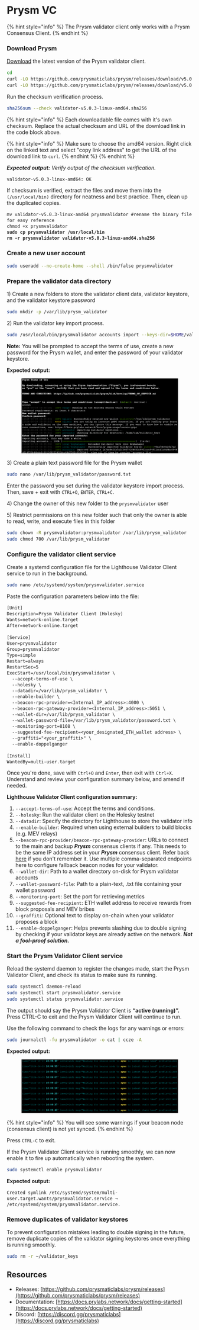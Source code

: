 # Prysm VC

{% hint style="info" %}
The Prysm validator client only works with a Prysm Consensus Client.
{% endhint %}

### Download Prysm

[Download](https://github.com/prysmaticlabs/prysm/releases) the latest version of the Prysm validator client.

```bash
cd
curl -LO https://github.com/prysmaticlabs/prysm/releases/download/v5.0.3/validator-v5.0.3-linux-amd64
curl -LO https://github.com/prysmaticlabs/prysm/releases/download/v5.0.3/validator-v5.0.3-linux-amd64.sha256
```

Run the checksum verification process.

```sh
sha256sum --check validator-v5.0.3-linux-amd64.sha256
```

{% hint style="info" %}
Each downloadable file comes with it's own checksum. Replace the actual checksum and URL of the download link in the code block above.

{% hint style="info" %}
Make sure to choose the amd64 version. Right click on the linked text and select "copy link address" to get the URL of the download link to `curl`.
{% endhint %}
{% endhint %}

_**Expected output:** Verify output of the checksum verification._

```
validator-v5.0.3-linux-amd64: OK
```

If checksum is verified, extract the files and move them into the `(/usr/local/bin)` directory for neatness and best practice. Then, clean up the duplicated copies.

<pre class="language-bash"><code class="lang-bash">mv validator-v5.0.3-linux-amd64 prysmvalidator #rename the binary file for easy reference
chmod +x prysmvalidator
<strong>sudo cp prysmvalidator /usr/local/bin
</strong><strong>rm -r prysmvalidator validator-v5.0.3-linux-amd64.sha256
</strong></code></pre>

### Create a new user account

```sh
sudo useradd --no-create-home --shell /bin/false prysmvalidator
```

### Prepare the validator data directory

1\) Create a new folders to store the validator client data, validator keystore, and the validator keystore password

```sh
sudo mkdir -p /var/lib/prysm_validator
```

2\) Run the validator key import process.

```sh
sudo /usr/local/bin/prysmvalidator accounts import --keys-dir=$HOME/validator_keys --wallet-dir=/var/lib/prysm_validator --holesky
```

**Note:** You will be prompted to accept the terms of use, create a new password for the Prysm wallet, and enter the password of your validator keystore.

**Expected output:**

<figure><img src="../../.gitbook/assets/image.png" alt=""><figcaption></figcaption></figure>

3\) Create a plain text password file for the Prysm wallet

```sh
sudo nano /var/lib/prysm_validator/password.txt
```

Enter the password you set during the validator keystore import process. Then, save + exit with `CTRL+O`, `ENTER`, `CTRL+C`.

4\) Change the owner of this new folder to the `prysmvalidator` user

5\) Restrict permissions on this new folder such that only the owner is able to read, write, and execute files in this folder

```sh
sudo chown -R prysmvalidator:prysmvalidator /var/lib/prysm_validator
sudo chmod 700 /var/lib/prysm_validator
```

### Configure the validator client service

Create a systemd configuration file for the Lighthouse Validator Client service to run in the background.

```bash
sudo nano /etc/systemd/system/prysmvalidator.service
```

Paste the configuration parameters below into the file:

```
[Unit]
Description=Prysm Validator Client (Holesky)
Wants=network-online.target
After=network-online.target

[Service]
User=prysmvalidator
Group=prysmvalidator
Type=simple
Restart=always
RestartSec=5
ExecStart=/usr/local/bin/prysmvalidator \
  --accept-terms-of-use \
  --holesky \
  --datadir=/var/lib/prysm_validator \
  --enable-builder \
  --beacon-rpc-provider=<Internal_IP_address>:4000 \
  --beacon-rpc-gateway-provider=<Internal_IP_address>:5051 \
  --wallet-dir=/var/lib/prysm_validator \
  --wallet-password-file=/var/lib/prysm_validator/password.txt \
  --monitoring-port=8108 \
  --suggested-fee-recipient=<your_designated_ETH_wallet address> \
  --graffiti="<your_graffiti>" \
  --enable-doppelganger

[Install]
WantedBy=multi-user.target
```

Once you're done, save with `Ctrl+O` and `Enter`, then exit with `Ctrl+X`. Understand and review your configuration summary below, and amend if needed.

**Lighthouse Validator Client configuration summary:**

1. `--accept-terms-of-use`: Accept the terms and conditions.
2. `--holesky`: Run the validator client on the Holesky testnet
3. `--datadir`: Specify the directory for Lighthouse to store the validator info
4. `--enable-builder`: Required when using external builders to build blocks (e.g. MEV relays)
5. `--beacon-rpc-provider/beacon-rpc-gateway-provider`: URLs to connect to the main and backup _**Prysm**_ consensus clients if any. This needs to be the same IP address set in your _**Prysm**_ consensus client. Refer back [here](../../installing-and-configuring-your-validator-clients/set-up-and-configure-consensus-layer-client/) if you don't remember it. Use multiple comma-separated endpoints here to configure fallback beacon nodes for your validator. &#x20;
6. `--wallet-dir`: Path to a wallet directory on-disk for Prysm validator accounts
7. `--wallet-password-file`: Path to a plain-text, .txt file containing your wallet password
8. `--monitoring-port`: Set the port for retrieving metrics
9. `--suggested-fee-recipient`: ETH wallet address to receive rewards from block proposals and MEV bribes
10. `--graffiti`: Optional text to display on-chain when your validator proposes a block
11. `--enable-doppelganger`: Helps prevents slashing due to double signing by checking if your validator keys are already active on the network. _**Not a fool-proof solution.**_

### Start the Prysm Validator Client service

Reload the systemd daemon to register the changes made, start the Prysm Validator Client, and check its status to make sure its running.

```bash
sudo systemctl daemon-reload
sudo systemctl start prysmvalidator.service
sudo systemctl status prysmvalidator.service
```

The output should say the Prysm Validator Client is **“active (running)”.** Press CTRL-C to exit and the Prysm Validator Client will continue to run.

Use the following command to check the logs for any warnings or errors:

```bash
sudo journalctl -fu prysmvalidator -o cat | ccze -A
```

**Expected output:**

<figure><img src="../../.gitbook/assets/image (167).png" alt=""><figcaption></figcaption></figure>

{% hint style="info" %}
You will see some warnings if your beacon node (consensus client) is not yet synced.
{% endhint %}

Press `CTRL-C` to exit.

If the Prysm Validator Client service is running smoothly, we can now enable it to fire up automatically when rebooting the system.

```bash
sudo systemctl enable prysmvalidator
```

**Expected output:**

```
Created symlink /etc/systemd/system/multi-user.target.wants/prysmvalidator.service → /etc/systemd/system/prysmvalidator.service.
```

### Remove duplicates of validator keystores

To prevent configuration mistakes leading to double signing in the future, remove duplicate copies of the validator signing keystores once everything is running smoothly.

```sh
sudo rm -r ~/validator_keys
```

## Resources

* Releases: [https://github.com/prysmaticlabs/prysm/releases](https://github.com/prysmaticlabs/prysm/releases)
* Documentation: [https://docs.prylabs.network/docs/getting-started](https://docs.prylabs.network/docs/getting-started)
* Discord: [https://discord.gg/prysmaticlabs](https://discord.gg/prysmaticlabs)
